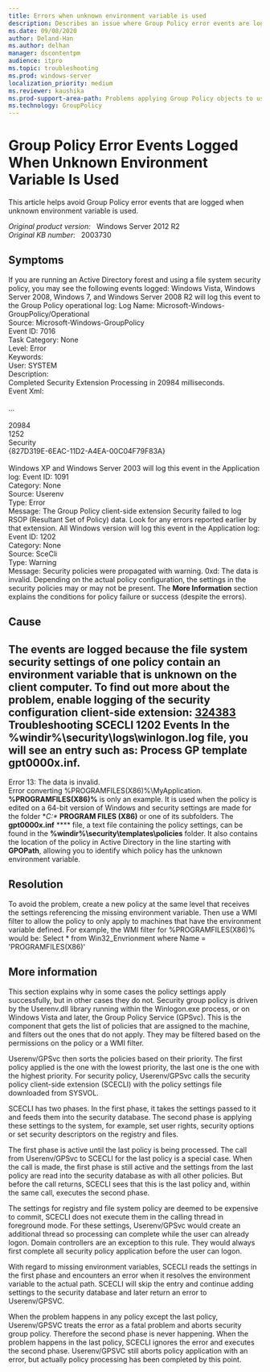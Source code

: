 ```yaml
---
title: Errors when unknown environment variable is used
description: Describes an issue where Group Policy error events are logged when unknown environment variable is used. Provides a solution to this issue.
ms.date: 09/08/2020
author: Deland-Han
ms.author: delhan
manager: dscontentpm
audience: itpro
ms.topic: troubleshooting
ms.prod: windows-server
localization_priority: medium
ms.reviewer: kaushika
ms.prod-support-area-path: Problems applying Group Policy objects to users or computers
ms.technology: GroupPolicy
---
```

# Group Policy Error Events Logged When Unknown Environment Variable Is Used

This article helps avoid Group Policy error events that are logged when unknown environment variable is used.

_Original product version:_ &nbsp; Windows Server 2012 R2  
_Original KB number:_ &nbsp; 2003730

## Symptoms

If you are running an Active Directory forest and using a file system security policy, you may see the following events logged: 
 Windows Vista, Windows Server 2008, Windows 7, and Windows Server 2008 R2 will log this event to the Group Policy operational log: 
 Log Name: Microsoft-Windows-GroupPolicy/Operational  
 Source: Microsoft-Windows-GroupPolicy  
 Event ID: 7016  
 Task Category: None  
 Level: Error  
 Keywords:  
 User: SYSTEM  
 Description:  
 Completed Security Extension Processing in 20984 milliseconds.  
 Event Xml:  
 <Event xmlns="http://schemas.microsoft.com/win/2004/08/events/event">  
 ...  
 <EventData>  
<Data Name="CSEElaspedTimeInMilliSeconds">20984</Data>  
<Data Name="ErrorCode">1252</Data>  
<Data Name="CSEExtensionName">Security</Data>  
<Data Name="CSEExtensionId">{827D319E-6EAC-11D2-A4EA-00C04F79F83A}</Data>  
</EventData>  
 </Event> 
 Windows XP and Windows Server 2003 will log this event in the Application log: 
 Event ID: 1091  
 Category: None  
 Source: Userenv  
 Type: Error  
 Message: The Group Policy client-side extension Security failed to log RSOP (Resultant Set of Policy) data. Look for any errors reported earlier by that extension. 
 All Windows version will log this event in the Application log: 
 Event ID: 1202  
 Category: None  
 Source: SceCli  
 Type: Warning  
 Message: Security policies were propagated with warning. 0xd: The data is invalid. 
 Depending on the actual policy configuration, the settings in the security policies may or may not be present. The **More Information** section explains the conditions for policy failure or success (despite the errors). 

## Cause

The events are logged because the file system security settings of one policy contain an environment variable that is unknown on the client computer. To find out more about the problem, enable logging of the security configuration client-side extension: 
 [324383](https://support.microsoft.com/kb/324383) Troubleshooting SCECLI 1202 Events 
 In the **%windir%\security\logs\winlogon.log** file, you will see an entry such as: 
 Process GP template gpt0000x.inf.  
 -------------------------------------------  
 Error 13: The data is invalid.  
Error converting %PROGRAMFILES(X86)%\MyApplication. 
 **%PROGRAMFILES(X86)%** is only an example. It is used when the policy is edited on a 64-bit version of Windows and security settings are made for the folder **C:\** **PROGRAM FILES (X86)** or one of its subfolders. 
 The **gpt0000x.inf** **** file, a text file containing the policy settings, can be found in the **%windir%\security\templates\policies** folder. It also contains the location of the policy in Active Directory in the line starting with **GPOPath**, allowing you to identify which policy has the unknown environment variable. 

## Resolution

To avoid the problem, create a new policy at the same level that receives the settings referencing the missing environment variable. Then use a WMI filter to allow the policy to only apply to machines that have the environment variable defined. 
 For example, the WMI filter for %PROGRAMFILES(X86)% would be: 
 Select * from Win32_Envrionment where Name = 'PROGRAMFILES(X86)' 

## More information

This section explains why in some cases the policy settings apply successfully, but in other cases they do not. 
 Security group policy is driven by the Userenv.dll library running within the Winlogon.exe process, or on Windows Vista and later, the Group Policy Service (GPSvc). This is the component that gets the list of policies that are assigned to the machine, and filters out the ones that do not apply. They may be filtered based on the permissions on the policy or a WMI filter.  

Userenv/GPSvc then sorts the policies based on their priority. The first policy applied is the one with the lowest priority, the last one is the one with the highest priority. For security policy, Userenv/GPSvc calls the security policy client-side extension (SCECLI) with the policy settings file downloaded from SYSVOL.  

SCECLI has two phases. In the first phase, it takes the settings passed to it and feeds them into the security database. The second phase is applying these settings to the system, for example, set user rights, security options or set security descriptors on the registry and files.  

The first phase is active until the last policy is being processed. The call from Userenv/GPSvc to SCECLI for the last policy is a special case. When the call is made, the first phase is still active and the settings from the last policy are read into the security database as with all other policies. But before the call returns, SCECLI sees that this is the last policy and, within the same call, executes the second phase.  

The settings for registry and file system policy are deemed to be expensive to commit, SCECLI does not execute them in the calling thread in foreground mode. For these settings, Userenv/GPSvc would create an additional thread so processing can complete while the user can already logon. Domain controllers are an exception to this rule. They would always first complete all security policy application before the user can logon.  

With regard to missing environment variables, SCECLI reads the settings in the first phase and encounters an error when it resolves the environment variable to the actual path. SCECLI will skip the entry and continue adding settings to the security database and later return an error to Userenv/GPSVC.  

When the problem happens in any policy except the last policy, Userenv/GPSVC treats the error as a fatal problem and aborts security group policy. Therefore the second phase is never happening. When the problem happens in the last policy, SCECLI ignores the error and executes the second phase. Userenv/GPSVC still aborts policy application with an error, but actually policy processing has been completed by this point.
